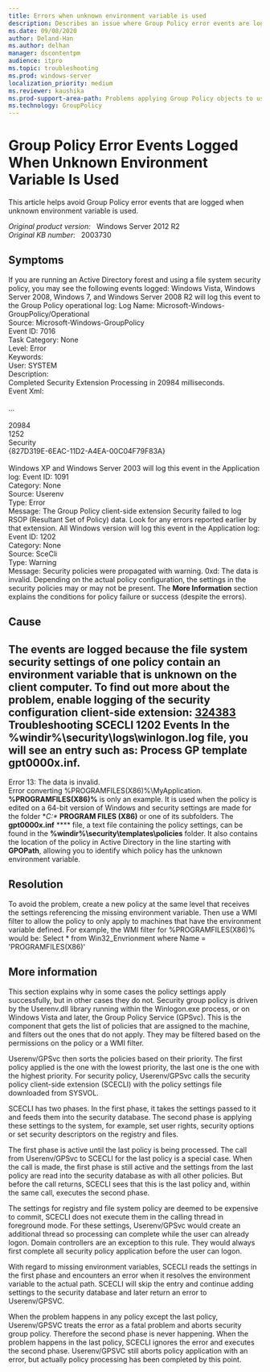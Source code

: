 ```yaml
---
title: Errors when unknown environment variable is used
description: Describes an issue where Group Policy error events are logged when unknown environment variable is used. Provides a solution to this issue.
ms.date: 09/08/2020
author: Deland-Han
ms.author: delhan
manager: dscontentpm
audience: itpro
ms.topic: troubleshooting
ms.prod: windows-server
localization_priority: medium
ms.reviewer: kaushika
ms.prod-support-area-path: Problems applying Group Policy objects to users or computers
ms.technology: GroupPolicy
---
```

# Group Policy Error Events Logged When Unknown Environment Variable Is Used

This article helps avoid Group Policy error events that are logged when unknown environment variable is used.

_Original product version:_ &nbsp; Windows Server 2012 R2  
_Original KB number:_ &nbsp; 2003730

## Symptoms

If you are running an Active Directory forest and using a file system security policy, you may see the following events logged: 
 Windows Vista, Windows Server 2008, Windows 7, and Windows Server 2008 R2 will log this event to the Group Policy operational log: 
 Log Name: Microsoft-Windows-GroupPolicy/Operational  
 Source: Microsoft-Windows-GroupPolicy  
 Event ID: 7016  
 Task Category: None  
 Level: Error  
 Keywords:  
 User: SYSTEM  
 Description:  
 Completed Security Extension Processing in 20984 milliseconds.  
 Event Xml:  
 <Event xmlns="http://schemas.microsoft.com/win/2004/08/events/event">  
 ...  
 <EventData>  
<Data Name="CSEElaspedTimeInMilliSeconds">20984</Data>  
<Data Name="ErrorCode">1252</Data>  
<Data Name="CSEExtensionName">Security</Data>  
<Data Name="CSEExtensionId">{827D319E-6EAC-11D2-A4EA-00C04F79F83A}</Data>  
</EventData>  
 </Event> 
 Windows XP and Windows Server 2003 will log this event in the Application log: 
 Event ID: 1091  
 Category: None  
 Source: Userenv  
 Type: Error  
 Message: The Group Policy client-side extension Security failed to log RSOP (Resultant Set of Policy) data. Look for any errors reported earlier by that extension. 
 All Windows version will log this event in the Application log: 
 Event ID: 1202  
 Category: None  
 Source: SceCli  
 Type: Warning  
 Message: Security policies were propagated with warning. 0xd: The data is invalid. 
 Depending on the actual policy configuration, the settings in the security policies may or may not be present. The **More Information** section explains the conditions for policy failure or success (despite the errors). 

## Cause

The events are logged because the file system security settings of one policy contain an environment variable that is unknown on the client computer. To find out more about the problem, enable logging of the security configuration client-side extension: 
 [324383](https://support.microsoft.com/kb/324383) Troubleshooting SCECLI 1202 Events 
 In the **%windir%\security\logs\winlogon.log** file, you will see an entry such as: 
 Process GP template gpt0000x.inf.  
 -------------------------------------------  
 Error 13: The data is invalid.  
Error converting %PROGRAMFILES(X86)%\MyApplication. 
 **%PROGRAMFILES(X86)%** is only an example. It is used when the policy is edited on a 64-bit version of Windows and security settings are made for the folder **C:\** **PROGRAM FILES (X86)** or one of its subfolders. 
 The **gpt0000x.inf** **** file, a text file containing the policy settings, can be found in the **%windir%\security\templates\policies** folder. It also contains the location of the policy in Active Directory in the line starting with **GPOPath**, allowing you to identify which policy has the unknown environment variable. 

## Resolution

To avoid the problem, create a new policy at the same level that receives the settings referencing the missing environment variable. Then use a WMI filter to allow the policy to only apply to machines that have the environment variable defined. 
 For example, the WMI filter for %PROGRAMFILES(X86)% would be: 
 Select * from Win32_Envrionment where Name = 'PROGRAMFILES(X86)' 

## More information

This section explains why in some cases the policy settings apply successfully, but in other cases they do not. 
 Security group policy is driven by the Userenv.dll library running within the Winlogon.exe process, or on Windows Vista and later, the Group Policy Service (GPSvc). This is the component that gets the list of policies that are assigned to the machine, and filters out the ones that do not apply. They may be filtered based on the permissions on the policy or a WMI filter.  

Userenv/GPSvc then sorts the policies based on their priority. The first policy applied is the one with the lowest priority, the last one is the one with the highest priority. For security policy, Userenv/GPSvc calls the security policy client-side extension (SCECLI) with the policy settings file downloaded from SYSVOL.  

SCECLI has two phases. In the first phase, it takes the settings passed to it and feeds them into the security database. The second phase is applying these settings to the system, for example, set user rights, security options or set security descriptors on the registry and files.  

The first phase is active until the last policy is being processed. The call from Userenv/GPSvc to SCECLI for the last policy is a special case. When the call is made, the first phase is still active and the settings from the last policy are read into the security database as with all other policies. But before the call returns, SCECLI sees that this is the last policy and, within the same call, executes the second phase.  

The settings for registry and file system policy are deemed to be expensive to commit, SCECLI does not execute them in the calling thread in foreground mode. For these settings, Userenv/GPSvc would create an additional thread so processing can complete while the user can already logon. Domain controllers are an exception to this rule. They would always first complete all security policy application before the user can logon.  

With regard to missing environment variables, SCECLI reads the settings in the first phase and encounters an error when it resolves the environment variable to the actual path. SCECLI will skip the entry and continue adding settings to the security database and later return an error to Userenv/GPSVC.  

When the problem happens in any policy except the last policy, Userenv/GPSVC treats the error as a fatal problem and aborts security group policy. Therefore the second phase is never happening. When the problem happens in the last policy, SCECLI ignores the error and executes the second phase. Userenv/GPSVC still aborts policy application with an error, but actually policy processing has been completed by this point.
